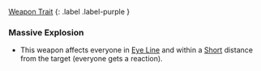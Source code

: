 
[Weapon Trait](Game/Core/Weapon-Traits)
{: .label .label-purple }

### Massive Explosion
* This weapon affects everyone in [Eye Line](Game/Core/Terminology#Eye%20Line) and within a [Short](Game/Core/Movement#Short) distance from the target (everyone gets a reaction).
